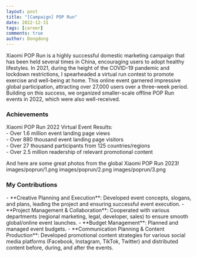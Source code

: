 ```yaml
---
layout: post
title: "[Campaign] POP Run"
date: 2022-12-31
tags: [career]
comments: true
author: Dongdong
---
```


Xiaomi POP Run is a highly successful domestic marketing campaign that has been held several times in China, encouraging users to adopt healthy lifestyles.  In 2021, during the height of the COVID-19 pandemic and lockdown restrictions, I spearheaded a virtual run contest to promote exercise and well-being at home. This online event garnered impressive global participation, attracting over 27,000 users over a three-week period. Building on this success, we organized smaller-scale offline POP Run events in 2022, which were also well-received.

<h3>Achievements</h3>
Xiaomi POP Run 2022 Virtual Event Results:<br>
- Over 1.6 million event landing page views <br>
- Over 880 thousand event landing page visitors <br>
- Over 27 thousand participants from 125 countries/regions <br>
- Over 2.5 million readership of relevant promotional content <br>

And here are some great photos from the global Xiaomi POP Run 2023!
images/poprun/1.png
images/poprun/2.png
images/poprun/3.png

<h3>My Contributions</h3>
- **Creative Planning and Execution**: Developed event concepts, slogans, and plans, leading the project and ensuring successful event execution.
- **Project Management & Collaboration**: Cooperated with various departments (regional marketing, legal, developer, sales) to ensure smooth global/online event launches.
- **Budget Management**: Planned and managed event budgets.
- **Communication Planning & Content Production**: Developed promotional content strategies for various social media platforms (Facebook, Instagram, TikTok, Twitter) and distributed content before, during, and after the events.

